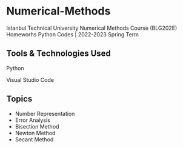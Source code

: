 # Numerical-Methods

Istanbul Technical University Numerical Methods Course (BLG202E) Homeworhs Python Codes | 2022-2023 Spring Term


## Tools & Technologies Used 

Python

Visual Studio Code

  
## Topics

- Number Representation
- Error Analysis
- Bisection Method
- Newton Method
- Secant Method

